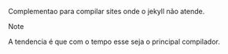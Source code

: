 Complementao para compilar sites onde o jekyll não atende. 

>[!NOTE]
>A tendencia é que com o tempo esse seja o principal compilador.
